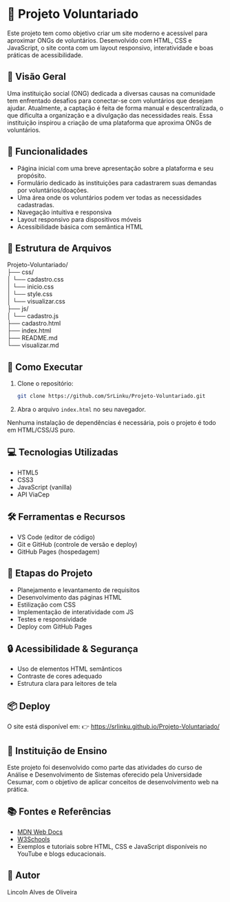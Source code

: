 # 🎉 Projeto Voluntariado

Este projeto tem como objetivo criar um site moderno e acessível para aproximar ONGs de voluntários. 
Desenvolvido com HTML, CSS e JavaScript, o site conta com um layout responsivo, interatividade e boas práticas de acessibilidade.

## 🚀 Visão Geral

Uma instituição social (ONG) dedicada a diversas causas na comunidade tem enfrentado desafios para conectar-se com voluntários que desejam ajudar. Atualmente, a captação é feita de forma manual e descentralizada, o que dificulta a organização e a divulgação das necessidades reais. Essa instituição inspirou a criação de uma plataforma que aproxima ONGs de voluntários.

## 📌 Funcionalidades

- Página inicial com uma breve apresentação sobre a plataforma e seu propósito.
- Formulário dedicado às instituições para cadastrarem suas demandas por voluntários/doações.
- Uma área onde os voluntários podem ver todas as necessidades cadastradas.
- Navegação intuitiva e responsiva
- Layout responsivo para dispositivos móveis
- Acessibilidade básica com semântica HTML

## 📂 Estrutura de Arquivos

Projeto-Voluntariado/<br>
├── css/<br>
│   └── cadastro.css<br>
│   └── inicio.css<br>
│   └── style.css<br>
│   └── visualizar.css<br>
├── js/<br>
│   └── cadastro.js<br>
├── cadastro.html<br>
├── index.html<br>
├── README.md<br>
└── visualizar.md<br>

## 🚀 Como Executar

1. Clone o repositório:

   ```bash
   git clone https://github.com/SrLinku/Projeto-Voluntariado.git

   ```

2. Abra o arquivo `index.html` no seu navegador.

Nenhuma instalação de dependências é necessária, pois o projeto é todo em HTML/CSS/JS puro.

## 💻 Tecnologias Utilizadas

- HTML5
- CSS3
- JavaScript (vanilla)
- API ViaCep

## 🛠️ Ferramentas e Recursos

- VS Code (editor de código)
- Git e GitHub (controle de versão e deploy)
- GitHub Pages (hospedagem)

## 🧪 Etapas do Projeto

- Planejamento e levantamento de requisitos
- Desenvolvimento das páginas HTML
- Estilização com CSS
- Implementação de interatividade com JS
- Testes e responsividade
- Deploy com GitHub Pages

## 🔒 Acessibilidade & Segurança

- Uso de elementos HTML semânticos
- Contraste de cores adequado
- Estrutura clara para leitores de tela

## 📦 Deploy

O site está disponível em:
👉 https://srlinku.github.io/Projeto-Voluntariado/

## 🏫 Instituição de Ensino

Este projeto foi desenvolvido como parte das atividades do curso de Análise e Desenvolvimento de Sistemas oferecido pela Universidade Cesumar, com o objetivo de aplicar conceitos de desenvolvimento web na prática.

## 📚 Fontes e Referências

- [MDN Web Docs](https://developer.mozilla.org/)
- [W3Schools](https://www.w3schools.com/)
- Exemplos e tutoriais sobre HTML, CSS e JavaScript disponíveis no YouTube e blogs educacionais.

## 👥 Autor

Lincoln Alves de Oliveira<br>
